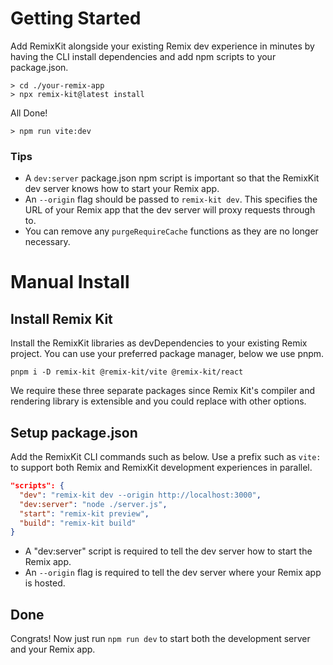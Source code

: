 # Getting Started

Add RemixKit alongside your existing Remix dev experience in minutes by having the CLI install dependencies and add npm scripts to your package.json.

```shell
> cd ./your-remix-app
> npx remix-kit@latest install
```

All Done!

```shell
> npm run vite:dev
```

### Tips

- A `dev:server` package.json npm script is important so that the RemixKit dev server knows how to start your Remix app.
- An `--origin` flag should be passed to `remix-kit dev`. This specifies the URL of your Remix app that the dev server will proxy requests through to.
- You can remove any `purgeRequireCache` functions as they are no longer necessary.

# Manual Install

## Install Remix Kit

Install the RemixKit libraries as devDependencies to your existing Remix project. You can use your preferred package manager, below we use pnpm.

```shell
pnpm i -D remix-kit @remix-kit/vite @remix-kit/react
```

We require these three separate packages since Remix Kit's compiler and rendering library is extensible and you could replace with other options.

## Setup package.json

Add the RemixKit CLI commands such as below. Use a prefix such as `vite:` to support both Remix and RemixKit development experiences in parallel.

```json
"scripts": {
  "dev": "remix-kit dev --origin http://localhost:3000",
  "dev:server": "node ./server.js",
  "start": "remix-kit preview",
  "build": "remix-kit build"
}
```

- A "dev:server" script is required to tell the dev server how to start the Remix app.
- An `--origin` flag is required to tell the dev server where your Remix app is hosted.

## Done

Congrats! Now just run `npm run dev` to start both the development server and your Remix app.
